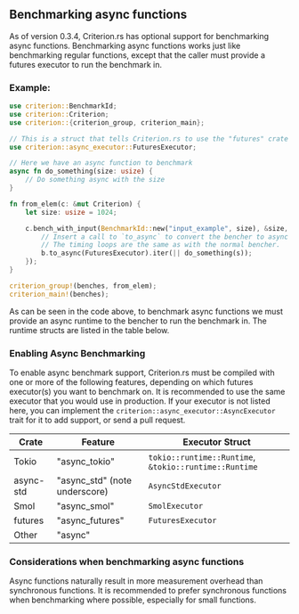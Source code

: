 ## Benchmarking async functions

As of version 0.3.4, Criterion.rs has optional support for benchmarking async functions.
Benchmarking async functions works just like benchmarking regular functions, except that the
caller must provide a futures executor to run the benchmark in.

### Example:

```rust
use criterion::BenchmarkId;
use criterion::Criterion;
use criterion::{criterion_group, criterion_main};

// This is a struct that tells Criterion.rs to use the "futures" crate's current-thread executor
use criterion::async_executor::FuturesExecutor;

// Here we have an async function to benchmark
async fn do_something(size: usize) {
    // Do something async with the size
}

fn from_elem(c: &mut Criterion) {
    let size: usize = 1024;

    c.bench_with_input(BenchmarkId::new("input_example", size), &size, |b, &s| {
        // Insert a call to `to_async` to convert the bencher to async mode.
        // The timing loops are the same as with the normal bencher.
        b.to_async(FuturesExecutor).iter(|| do_something(s));
    });
}

criterion_group!(benches, from_elem);
criterion_main!(benches);
```

As can be seen in the code above, to benchmark async functions we must provide an async runtime to
the bencher to run the benchmark in. The runtime structs are listed in the table below.

### Enabling Async Benchmarking

To enable async benchmark support, Criterion.rs must be compiled with one or more of the following
features, depending on which futures executor(s) you want to benchmark on. It is recommended to use
the same executor that you would use in production. If your executor is not listed here, you can
implement the `criterion::async_executor::AsyncExecutor` trait for it to add support, or send a pull
request.

| Crate     | Feature                       | Executor Struct                                       |
| --------- | ----------------------------- | ----------------------------------------------------- |
| Tokio     | "async_tokio"                 | `tokio::runtime::Runtime`, `&tokio::runtime::Runtime` |
| async-std | "async_std" (note underscore) | `AsyncStdExecutor`                                    |
| Smol      | "async_smol"                  | `SmolExecutor`                                        |
| futures   | "async_futures"               | `FuturesExecutor`                                     |
| Other     | "async"                       |                                                       |

### Considerations when benchmarking async functions

Async functions naturally result in more measurement overhead than synchronous functions. It is
recommended to prefer synchronous functions when benchmarking where possible, especially for small
functions.
